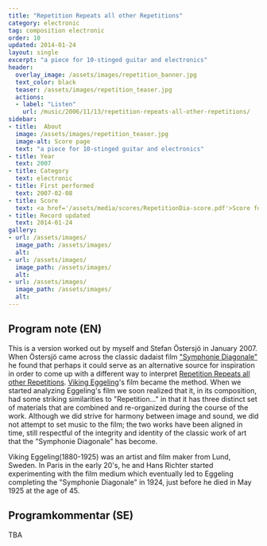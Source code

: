 ```yaml
---
title: "Repetition Repeats all other Repetitions"
category: electronic
tag: composition electronic
order: 10
updated: 2014-01-24
layout: single
excerpt: "a piece for 10-stinged guitar and electronics"
header: 
  overlay_image: /assets/images/repetition_banner.jpg
  text_color: black
  teaser: /assets/images/repetition_teaser.jpg
  actions:
  - label: "Listen"
    url: /music/2006/11/13/repetition-repeats-all-other-repetitions/
sidebar:
- title:  About
  image: /assets/images/repetition_teaser.jpg
  image-alt: Score page
  text: "a piece for 10-stinged guitar and electronics"
- title: Year
  text: 2007
- title: Category
  text: electronic
- title: First performed
  text: 2007-02-08
- title: Score
  text: <a href='/assets/media/scores/RepetitionDia-score.pdf'>Score for Repetition Repeats all other Repetitions</a>
- title: Record updated
  text: 2014-01-24
gallery:
- url: /assets/images/
  image_path: /assets/images/
  alt: 
- url: /assets/images/
  image_path: /assets/images/
  alt: 
- url: /assets/images/
  image_path: /assets/images/
  alt: 
---
```

<h2>Program note (EN)</h2>
This is a version worked out by myself and Stefan &Ouml;stersj&ouml; in January 2007. When &Ouml;stersj&ouml; came across the classic dadaist film <a title="Watch the film here." href="http://www.rooke.se/diasymf/diagonal3.html">"Symphonie Diagonale"</a> he found that perhaps it could serve as an alternative source for inspiration in order to come up with a different way to interpret <a href="index.jsp?metaId=music&id=comp&field=id&query=8&show=1#8">Repetition Repeats all other Repetitions</a>. <a href="http://en.wikipedia.org/wiki/Viking_Eggeling">Viking Eggeling</a>'s film became the method. When we started analyzing Eggeling's film we soon realized that it, in its composition, had some striking similarities to "Repetition..." in that it has three distinct set of materials that are combined and re-organized during the course of the work. Although we did strive for harmony between image and sound, we did not attempt to set music to the film; the two works have been aligned in time, still respectful of the integrity and identity of the classic work of art that the "Symphonie Diagonale" has become.


Viking Eggeling(1880-1925) was an artist and film maker from Lund, Sweden. In Paris in the early 20's, he and Hans Richter started experimenting with the film medium which eventually led to Eggeling completing the "Symphonie Diagonale" in 1924, just before he died in May 1925 at the age of 45.

<h2>Programkommentar (SE)</h2>
TBA



